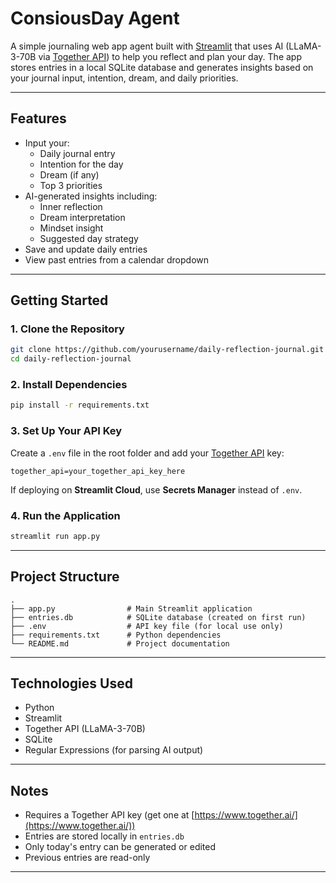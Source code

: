 
# ConsiousDay Agent

A simple journaling web app agent built with [Streamlit](https://streamlit.io) that uses AI (LLaMA-3-70B via [Together API](https://www.together.ai/)) to help you reflect and plan your day. The app stores entries in a local SQLite database and generates insights based on your journal input, intention, dream, and daily priorities.

---

## Features

- Input your:
  - Daily journal entry
  - Intention for the day
  - Dream (if any)
  - Top 3 priorities
- AI-generated insights including:
  - Inner reflection
  - Dream interpretation
  - Mindset insight
  - Suggested day strategy
- Save and update daily entries
- View past entries from a calendar dropdown

---

## Getting Started

### 1. Clone the Repository

```bash
git clone https://github.com/yourusername/daily-reflection-journal.git
cd daily-reflection-journal
````

### 2. Install Dependencies

```bash
pip install -r requirements.txt
```

### 3. Set Up Your API Key

Create a `.env` file in the root folder and add your [Together API](https://www.together.ai/) key:

```env
together_api=your_together_api_key_here
```

If deploying on **Streamlit Cloud**, use **Secrets Manager** instead of `.env`.

### 4. Run the Application

```bash
streamlit run app.py
```

---

## Project Structure

```
.
├── app.py                # Main Streamlit application
├── entries.db            # SQLite database (created on first run)
├── .env                  # API key file (for local use only)
├── requirements.txt      # Python dependencies
└── README.md             # Project documentation
```

---

## Technologies Used

* Python
* Streamlit
* Together API (LLaMA-3-70B)
* SQLite
* Regular Expressions (for parsing AI output)

---

## Notes

* Requires a Together API key (get one at [https://www.together.ai/](https://www.together.ai/))
* Entries are stored locally in `entries.db`
* Only today's entry can be generated or edited
* Previous entries are read-only

---




